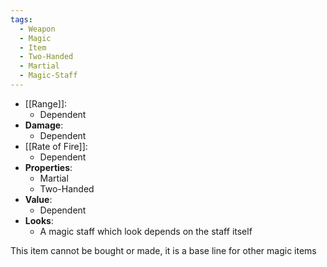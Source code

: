 ```yaml
---
tags:
  - Weapon
  - Magic
  - Item
  - Two-Handed
  - Martial
  - Magic-Staff
---
```

* [[Range]]:
	* Dependent
* __Damage__:
	* Dependent
* [[Rate of Fire]]:
	* Dependent
* __Properties__:
	* Martial
	* Two-Handed
* **Value**:
	* Dependent
* **Looks**:
	* A magic staff which look depends on the staff itself

This item cannot be bought or made, it is a base line for other magic items